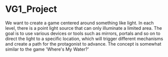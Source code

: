 # VG1_Project
We want to create a game centered around something like light. In each level, there is a point light source that can only illuminate a limited area. The goal is to use various devices or tools such as mirrors, portals and so on to direct the light to a specific location, which will trigger different mechanisms and create a path for the protagonist to advance. The concept is somewhat similar to the game 'Where's My Water?'

